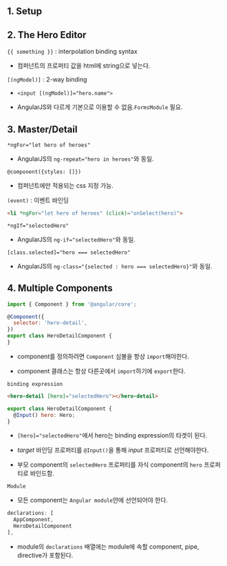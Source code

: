## 1. Setup

## 2. The Hero Editor

`{{ something }}` : interpolation binding syntax

- 컴퍼넌트의 프로퍼티 값을 html에 string으로 넣는다.

`[(ngModel)]` : 2-way binding

- `<input [(ngModel)]="hero.name">`

- AngularJS와 다르게 기본으로 이용할 수 없음.`FormsModule` 필요.

## 3. Master/Detail

`*ngFor="let hero of heroes"`

- AngularJS의 `ng-repeat="hero in heroes"`와 동일.

`@component({styles: []})`

- 컴퍼넌트에만 적용되는 css 지정 가능.

`(event)` : 이벤트 바인딩

```html
<li *ngFor="let hero of heroes" (click)="onSelect(hero)">
```

`*ngIf="selectedHero"`

- AngularJS의 `ng-if="selectedHero"`와 동일.

`[class.selected]="hero === selectedHero"`

- AngularJS의 `ng-class="{selected : hero === selectedHero}"`와 동일.

## 4. Multiple Components

```js
import { Component } from '@angular/core';

@Component({
  selector: 'hero-detail',
})
export class HeroDetailComponent {
}
```

- component를 정의하려면 `Component` 심볼을 항상 `import`해야한다.

- component 클래스는 항상 다른곳에서 `import`하기에 `export`한다.

`binding expression`

```html
<hero-detail [hero]="selectedHero"></hero-detail>
```

```js
export class HeroDetailComponent {
  @Input() hero: Hero;
}
```

- `[hero]="selectedHero"`에서 hero는 binding expression의 타겟이 된다.

- *target* 바인딩 프로퍼티를 `@Input()`을 통해 *input* 프로퍼티로 선언해야한다.

- 부모 component의 `selectedHero` 프로퍼티를 자식 component의 `hero` 프로퍼티로 바인드함.

`Module`

- 모든 component는 `Angular module`안에 선언되어야 한다.

```js
declarations: [
  AppComponent,
  HeroDetailComponent
],
```

- module의 `declarations` 배열에는 module에 속할 component, pipe, directive가 포함된다.
